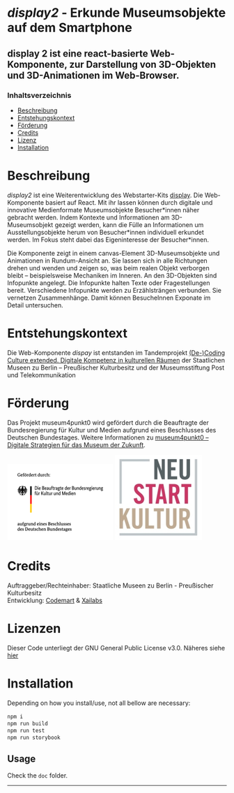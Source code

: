# _display2_ - Erkunde Museumsobjekte auf dem Smartphone 
## display 2 ist eine react-basierte Web-Komponente, zur Darstellung von 3D-Objekten und 3D-Animationen im Web-Browser.

### Inhaltsverzeichnis

- [Beschreibung](#Beschreibung)
- [Entstehungskontext](#Entstehungskontext)
- [Förderung](#Förderung)
- [Credits](#Credits)
- [Lizenz](#Lizenz)
- [Installation](#Installation)

# Beschreibung
_display2_ ist eine Weiterentwicklung des Webstarter-Kits [display](https://github.com/museum4punkt0/display). Die Web-Komponente basiert auf React. Mit ihr lassen können durch digitale und innovative Medienformate Museumsobjekte Besucher\*innen näher gebracht werden. Indem Kontexte und Informationen am 3D-Museumsobjekt gezeigt werden, kann die Fülle an Informationen um Ausstellungsobjekte herum von Besucher\*innen individuell erkundet werden. Im Fokus steht dabei das Eigeninteresse der Besucher\*innen.

Die Komponente zeigt in einem canvas-Element 3D-Museumsobjekte und Animationen in Rundum-Ansicht an. Sie lassen sich in alle Richtungen drehen und wenden und zeigen so, was beim realen Objekt verborgen bleibt – beispielsweise Mechaniken im Inneren. 
An den 3D-Objekten sind Infopunkte angelegt. Die Infopunkte halten Texte oder Fragestellungen bereit. Verschiedene Infopunkte werden zu Erzählsträngen verbunden. Sie vernetzen Zusammenhänge. Damit können BesucheInnen Exponate im Detail untersuchen. 

# Entstehungskontext
Die Web-Komponente _dispay_ ist entstanden im Tandemprojekt [(De-)Coding Culture extended. Digitale Kompetenz in kulturellen Räumen](https://www.museum4punkt0.de/teilprojekt/de-coding-culture-extended-digitale-kompetenz-in-kulturellen-raeumen/) der Staatlichen Museen zu Berlin – Preußischer Kulturbesitz und der Museumsstiftung Post und Telekommunikation

# Förderung
Das Projekt museum4punkt0 wird gefördert durch die Beauftragte der Bundesregierung für Kultur und Medien aufgrund eines Beschlusses des Deutschen Bundestages. Weitere Informationen zu [museum4punkt0 – Digitale Strategien für das Museum der Zukunft](www.museum4punkt0.de).

![alt text](https://github.com/museum4punkt0/media_storage/blob/2c46af6cb625a2560f39b01ecb8c4c360733811c/BKM_Fz_2017_Web_de.gif) ![alt text](https://github.com/museum4punkt0/media_storage/blob/e87f37973c3d91e2762d74d51bed81de5026e06e/BKM_Neustart_Kultur_Wortmarke_pos_RGB_RZ_web.jpg)

# Credits
Auftraggeber/Rechteinhaber: Staatliche Museen zu Berlin - Preußischer Kulturbesitz  
Entwicklung: [Codemart](https://www.codemart.ro/codemart/zwei/) & [Xailabs](https://www.xailabs.com/)

# Lizenzen
Dieser Code unterliegt der GNU General Public License v3.0. Näheres siehe [hier](https://github.com/museum4punkt0/display2/blob/main/LICENSE)

# Installation

Depending on how you install/use, not all bellow are necessary:

```
npm i
npm run build
npm run test
npm run storybook
```

## Usage

Check the `doc` folder.

***
